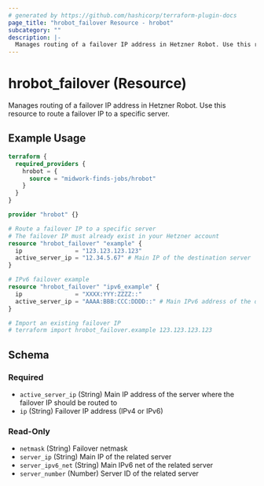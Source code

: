 ```yaml
---
# generated by https://github.com/hashicorp/terraform-plugin-docs
page_title: "hrobot_failover Resource - hrobot"
subcategory: ""
description: |-
  Manages routing of a failover IP address in Hetzner Robot. Use this resource to route a failover IP to a specific server.
---
```


# hrobot_failover (Resource)

Manages routing of a failover IP address in Hetzner Robot. Use this resource to route a failover IP to a specific server.

## Example Usage

```terraform
terraform {
  required_providers {
    hrobot = {
      source = "midwork-finds-jobs/hrobot"
    }
  }
}

provider "hrobot" {}

# Route a failover IP to a specific server
# The failover IP must already exist in your Hetzner account
resource "hrobot_failover" "example" {
  ip               = "123.123.123.123"
  active_server_ip = "12.34.5.67" # Main IP of the destination server
}

# IPv6 failover example
resource "hrobot_failover" "ipv6_example" {
  ip               = "XXXX:YYY:ZZZZ::"
  active_server_ip = "AAAA:BBB:CCC:DDDD::" # Main IPv6 address of the destination server
}

# Import an existing failover IP
# terraform import hrobot_failover.example 123.123.123.123
```

<!-- schema generated by tfplugindocs -->
## Schema

### Required

- `active_server_ip` (String) Main IP address of the server where the failover IP should be routed to
- `ip` (String) Failover IP address (IPv4 or IPv6)

### Read-Only

- `netmask` (String) Failover netmask
- `server_ip` (String) Main IP of the related server
- `server_ipv6_net` (String) Main IPv6 net of the related server
- `server_number` (Number) Server ID of the related server
